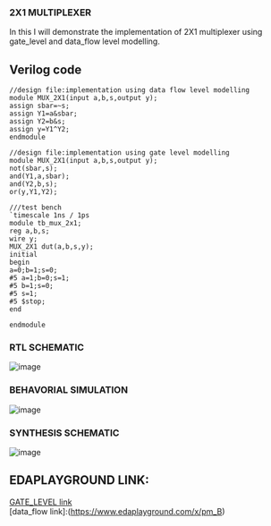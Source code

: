 ### 2X1 MULTIPLEXER
In this I will demonstrate the implementation of 2X1 multiplexer using gate_level and data_flow level modelling.

## Verilog code
```
//design file:implementation using data flow level modelling
module MUX_2X1(input a,b,s,output y);
assign sbar=~s;
assign Y1=a&sbar;
assign Y2=b&s;
assign y=Y1^Y2;
endmodule

```
```
//design file:implementation using gate level modelling
module MUX_2X1(input a,b,s,output y);
not(sbar,s);
and(Y1,a,sbar);
and(Y2,b,s);
or(y,Y1,Y2);
```
```
///test bench
`timescale 1ns / 1ps
module tb_mux_2x1;
reg a,b,s;
wire y;
MUX_2X1 dut(a,b,s,y);
initial 
begin
a=0;b=1;s=0;
#5 a=1;b=0;s=1;
#5 b=1;s=0;
#5 s=1; 
#5 $stop;
end

endmodule

```
### RTL SCHEMATIC

![image](https://github.com/ASHREDD/digital_ic_design_workshop/assets/168950588/b2398be9-7d60-4d25-8691-204cb77dc2bf)


### BEHAVORIAL SIMULATION

![image](https://github.com/ASHREDD/digital_ic_design_workshop/assets/168950588/7af0010e-d90a-4182-9eb2-b99bc306a877)


### SYNTHESIS SCHEMATIC
![image](https://github.com/ASHREDD/digital_ic_design_workshop/assets/168950588/9442078f-0a0a-4906-8610-1ad2d1326f46)

## EDAPLAYGROUND LINK:
[GATE_LEVEL link](https://www.edaplayground.com/x/X2sD)  
[data_flow link]:(https://www.edaplayground.com/x/pm_B)
